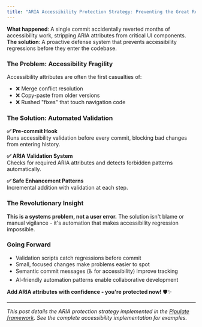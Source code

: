 ```yaml
---
title: "ARIA Accessibility Protection Strategy: Preventing the Great Regression"
---
```


**What happened**: A single commit accidentally reverted months of accessibility work, stripping ARIA attributes from critical UI components. **The solution**: A proactive defense system that prevents accessibility regressions before they enter the codebase.

### The Problem: Accessibility Fragility

Accessibility attributes are often the first casualties of:
- ❌ Merge conflict resolution 
- ❌ Copy-paste from older versions
- ❌ Rushed "fixes" that touch navigation code

### The Solution: Automated Validation

**✅ Pre-commit Hook**  
Runs accessibility validation before every commit, blocking bad changes from entering history.

**✅ ARIA Validation System**  
Checks for required ARIA attributes and detects forbidden patterns automatically.

**✅ Safe Enhancement Patterns**  
Incremental addition with validation at each step.

### The Revolutionary Insight

**This is a systems problem, not a user error.** The solution isn't blame or manual vigilance - it's automation that makes accessibility regression impossible.

### Going Forward

- Validation scripts catch regressions before commit
- Small, focused changes make problems easier to spot
- Semantic commit messages (♿ for accessibility) improve tracking
- AI-friendly automation patterns enable collaborative development

**Add ARIA attributes with confidence - you're protected now!** 🛡️✨

---

*This post details the ARIA protection strategy implemented in the [Pipulate framework](https://github.com/miklevin/pipulate). See the complete accessibility implementation for examples.* 